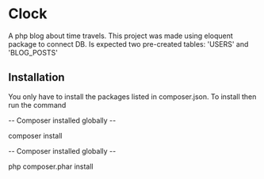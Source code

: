 # Clock
A php blog about time travels. This project was made using eloquent package to connect DB.
Is expected two pre-created tables: 'USERS' and 'BLOG_POSTS'

## Installation
You only have to install the packages listed in composer.json. To install then run the command

-- Composer installed globally --

composer install

-- Composer installed globally --

php composer.phar install
